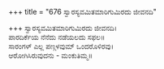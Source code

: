+++
title = "676 ಸ್ವಾರಸ್ಯವಮಿತಮಾರಿಗುಮಿರದು ಜೀವನದಿ"

+++
ಸ್ವಾರಸ್ಯವಮಿತಮಾರಿಗುಮಿರದು ಜೀವನದಿ।  
ಪಾರದಿರ್ಕೆಯ ನೆನೆದು ನಡೆಯಲದು ಸಫಲ॥  
ಸಾರಂಗಳ್ ಎಲ್ಲ ಪಣ್ಗಳವುಮ್ ಒಂದರೊಳಿರವು।  
ಆರೋಗಿಸಿರುವುದನು - ಮಂಕುತಿಮ್ಮ॥  
